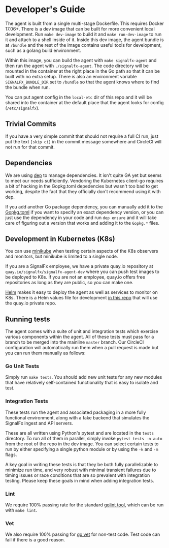 # Developer's Guide

The agent is built from a single multi-stage Dockerfile. This requires Docker
17.06+.  There is a dev image that can be built for more convenient local
development. Run `make dev-image` to build it and `make run-dev-image` to run
it and attach to a shell inside of it.  Inside this dev image, the agent bundle
is at `/bundle` and the rest of the image contains useful tools for
development, such as a golang build environment.

Within this image, you can build the agent with `make signalfx-agent` and then
run the agent with `./signalfx-agent`.  The code directory will be mounted in
the container at the right place in the Go path so that it can be built with no
extra setup.  There is also an environment variable `SIGNALFX_BUNDLE_DIR` set
to `/bundle` so that the agent knows where to find the bundle when run.

You can put agent config in the `local-etc` dir of this repo and it will be
shared into the container at the default place that the agent looks for config
(`/etc/signalfx`).

## Trivial Commits
If you have a very simple commit that should not require a full CI run, just
put the text `[skip ci]` in the commit message somewhere and CircleCI will not
run for that commit.

## Dependencies

We are using [dep](https://github.com/golang/dep) to manage dependencies.  It
isn't quite GA yet but seems to meet our needs sufficiently.  Vendoring the
Kubernetes client-go requires a bit of hacking in the Gopkg.toml depedencies
but wasn't too bad to get working, despite the fact that they officially don't
recommend using it with dep.

If you add another Go package dependency, you can manually add it to the
[Gopkg.toml](../Gopkg.toml) if you want to specify an exact dependency version,
or you can just use the dependency in your code and run `dep ensure` and it
will take care of figuring out a version that works and adding it to the
`Gopkg.*` files.

## Development in Kubernetes (K8s)

You can use [minikube](https://github.com/kubernetes/minikube) when testing
certain aspects of the K8s observers and monitors, but minikube is limited to a
single node.

If you are a SignalFx employee, we have a private quay.io repository at
`quay.io/signalfx/signalfx-agent-dev` where you can push test images to be
deployed to K8s.  If you are not an employee, quay.io offers free repositories
as long as they are public, so you can make one.

[Helm](https://github.com/kubernetes/helm) makes it easy to deploy the agent as
well as services to monitor on K8s.  There is a Helm values file for
development [in this repo](../deployments/helm-dev-values.yaml]) that will use
the quay.io private repo.

## Running tests

The agent comes with a suite of unit and integration tests which exercise
various components within the agent.  All of these tests must pass for a branch
to be merged into the mainline `master` branch.  Our CircleCI configuration
will automatically run them when a pull request is made but you can run them
manually as follows:

### Go Unit Tests
Simply run `make tests`.  You should add new unit tests for any new modules
that have relatively self-contained functionality that is easy to isolate and
test.

### Integration Tests
These tests run the agent and associated packaging in a more fully functional
environment, along with a fake backend that simulates the SignalFx ingest and
API servers.  

These are all written using Python's pytest and are located in the `tests`
directory.  To run all of them in parallel, simply invoke `pytest tests -n
auto` from the root of the repo in the dev image.  You can select certain tests
to run by either specifying a single python module or by using the `-k` and
`-m` flags.

A key goal in writing these tests is that they be both fully parallelizable to
minimize run time, and very robust with minimal transient failures due to
timing issues or race conditions that are so prevalent with integration
testing.  Please keep these goals in mind when adding integration tests.

### Lint
We require 100% passing rate for the standard [golint
tool](https://github.com/golang/lint), which can be run with `make lint`.

### Vet
We also require 100% passing for [go vet](https://golang.org/cmd/vet/) for
non-test code.  Test code can fail if there is a good reason.
